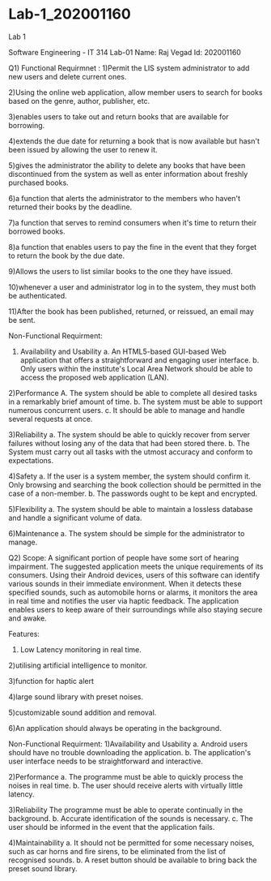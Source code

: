 # Lab-1_202001160
Lab 1

Software Engineering - IT 314 Lab-01
Name: Raj Vegad
Id: 202001160

Q1)
Functional Requirmnet :
1)Permit the LIS system administrator to add new users and delete current ones.

2)Using the online web application, allow member users to search for books based on the genre, author, publisher, etc.

3)enables users to take out and return books that are available for borrowing.

4)extends the due date for returning a book that is now available but hasn't been issued by allowing the user to renew it.

5)gives the administrator the ability to delete any books that have been discontinued from the system as well as enter information about freshly purchased books.

6)a function that alerts the administrator to the members who haven't returned their books by the deadline.

7)a function that serves to remind consumers when it's time to return their borrowed books.

8)a function that enables users to pay the fine in the event that they forget to return the book by the due date.

9)Allows the users to list similar books to the one they have issued.

10)whenever a user and administrator log in to the system, they must both be authenticated.

11)After the book has been published, returned, or reissued, an email may be sent.

Non-Functional Requirment:
1) Availability and Usability a. An HTML5-based GUI-based Web application that offers a straightforward and engaging user interface. b. Only users within the institute's Local Area Network should be able to access the proposed web application (LAN).

2)Performance A. The system should be able to complete all desired tasks in a remarkably brief amount of time. b. The system must be able to support numerous concurrent users. c. It should be able to manage and handle several requests at once.

3)Reliability a. The system should be able to quickly recover from server failures without losing any of the data that had been stored there. b. The System must carry out all tasks with the utmost accuracy and conform to expectations.

4)Safety a. If the user is a system member, the system should confirm it. Only browsing and searching the book collection should be permitted in the case of a non-member. b. The passwords ought to be kept and encrypted.

5)Flexibility a. The system should be able to maintain a lossless database and handle a significant volume of data.

6)Maintenance a. The system should be simple for the administrator to manage.


Q2)
Scope:
A significant portion of people have some sort of hearing impairment. The suggested application meets the unique requirements of its consumers. Using their Android devices, users of this software can identify various sounds in their immediate environment. When it detects these specified sounds, such as automobile horns or alarms, it monitors the area in real time and notifies the user via haptic feedback. The application enables users to keep aware of their surroundings while also staying secure and awake.

Features:
1) Low Latency monitoring in real time.

2)utilising artificial intelligence to monitor.

3)function for haptic alert

4)large sound library with preset noises.

5)customizable sound addition and removal.

6)An application should always be operating in the background.

Non-Functional Requirment:
1)Availability and Usability a. Android users should have no trouble downloading the application. b. The application's user interface needs to be straightforward and interactive.

2)Performance a. The programme must be able to quickly process the noises in real time. b. The user should receive alerts with virtually little latency.

3)Reliability The programme must be able to operate continually in the background. b. Accurate identification of the sounds is necessary. c. The user should be informed in the event that the application fails.

4)Maintainability a. It should not be permitted for some necessary noises, such as car horns and fire sirens, to be eliminated from the list of recognised sounds. b. A reset button should be available to bring back the preset sound library.


